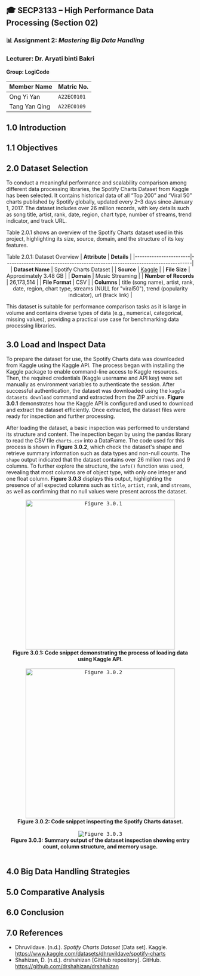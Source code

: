 ## 🎓 SECP3133 – High Performance Data Processing (Section 02)

### 📊 Assignment 2: *Mastering Big Data Handling*

### Lecturer: Dr. Aryati binti Bakri
**Group: LogiCode**

| Member Name         | Matric No.  |
|------------------------|----------------|
| Ong Yi Yan       | `A22EC0101`     |
| Tang Yan Qing | `A22EC0109`     |

## 1.0 Introduction
## 1.1 Objectives
## 2.0 Dataset Selection
To conduct a meaningful performance and scalability comparison among different data processing libraries, the Spotify Charts Dataset from Kaggle has been selected. It contains historical data of all “Top 200” and “Viral 50” charts published by Spotify globally, updated every 2–3 days since January 1, 2017. The dataset includes over 26 million records, with key details such as song title, artist, rank, date, region, chart type, number of streams, trend indicator, and track URL.

Table 2.0.1 shows an overview of the Spotify Charts dataset used in this project, highlighting its size, source, domain, and the structure of its key features.

<div align="center">

 Table 2.0.1: Dataset Overview
| **Attribute**         | **Details**                                                                 |
|-----------------------|------------------------------------------------------------------------------|
| **Dataset Name**      | Spotify Charts Dataset                                                       |
| **Source**            | [Kaggle](https://www.kaggle.com/datasets/dhruvildave/spotify-charts)         |
| **File Size**         | Approximately 3.48 GB                                                                     |
| **Domain**            | Music Streaming                                                              |
| **Number of Records** | 26,173,514                                                                   |
| **File Format**       | CSV                                                                          |
| **Columns**           | title (song name), artist, rank, date, region, chart type, streams (NULL for "viral50"), trend (popularity indicator), url (track link)                |

</div>

This dataset is suitable for performance comparison tasks as it is large in volume and contains diverse types of data (e.g., numerical, categorical, missing values), providing a practical use case for benchmarking data processing libraries.

## 3.0 Load and Inspect Data

To prepare the dataset for use, the Spotify Charts data was downloaded from Kaggle using the Kaggle API. The process began with installing the Kaggle package to enable command-line access to Kaggle resources. Then, the required credentials (Kaggle username and API key) were set manually as environment variables to authenticate the session. After successful authentication, the dataset was downloaded using the `kaggle datasets download` command and extracted from the ZIP archive. **Figure 3.0.1** demonstrates how the Kaggle API is configured and used to download and extract the dataset efficiently. Once extracted, the dataset files were ready for inspection and further processing.

After loading the dataset, a basic inspection was performed to understand its structure and content. The inspection began by using the pandas library to read the CSV file `charts.csv` into a DataFrame. The code used for this process is shown in **Figure 3.0.2**, which check the dataset's shape and retrieve summary information such as data types and non-null counts. The `shape` output indicated that the dataset contains over 26 million rows and 9 columns. To further explore the structure, the `info()` function was used, revealing that most columns are of object type, with only one integer and one float column. **Figure 3.0.3** displays this output, highlighting the presence of all expected columns such as `title`, `artist`, `rank`, and `streams`, as well as confirming that no null values were present across the dataset.

<div align="center"><kbd><img src="https://github.com/user-attachments/assets/914643c2-d0c4-4a29-aa7a-67f6c46a9562" alt="Figure 3.0.1" width="400"></kbd><br><strong>Figure 3.0.1: Code snippet demonstrating the process of loading data using Kaggle API.</strong> </div><br>
<div align="center"><kbd><img src="https://github.com/user-attachments/assets/41432251-baff-4398-9566-3477e6848b8b" alt="Figure 3.0.2" width="400"></kbd><br><strong>Figure 3.0.2: Code snippet inspecting the Spotify Charts dataset.</strong> </div><br>
<div align="center"><kbd><img src="https://github.com/user-attachments/assets/7a508734-cea7-493c-9433-bdb186546b1c" alt="Figure 3.0.3" length="200"></kbd><br><strong>Figure 3.0.3: Summary output of the dataset inspection showing entry count, column structure, and memory usage.</strong> </div><br>

## 4.0 Big Data Handling Strategies
## 5.0 Comparative Analysis
## 6.0 Conclusion
## 7.0 References
- Dhruvildave. (n.d.). *Spotify Charts Dataset* [Data set]. Kaggle. https://www.kaggle.com/datasets/dhruvildave/spotify-charts
- Shahizan, D. (n.d.). drshahizan [GitHub repository]. GitHub. https://github.com/drshahizan/drshahizan
